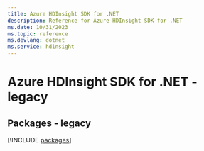 ```yaml
---
title: Azure HDInsight SDK for .NET
description: Reference for Azure HDInsight SDK for .NET
ms.date: 10/31/2023
ms.topic: reference
ms.devlang: dotnet
ms.service: hdinsight
---
```

# Azure HDInsight SDK for .NET - legacy
## Packages - legacy
[!INCLUDE [packages](hdinsight-index.md)]